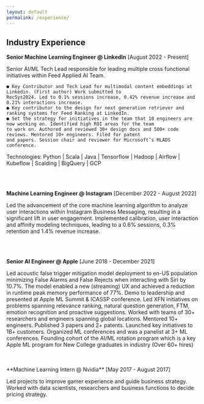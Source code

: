 ```yaml
---
layout: default
permalink: /experience/
---
```


## Industry Experience

<!-- <details> -->

<!-- <summary><b>Senior Machine Learning Engineer @ LinkedIn</b> [August 2022 - July 2019]</summary> -->
**Senior Machine Learning Engineer @ LinkedIn** [August 2022 - Present]

  Senior AI/ML Tech Lead responsible for leading multiple cross functional initiatives within Feed Applied AI Team.

    ● Key Contributor and Tech Lead for multimodal content embeddings at Linkedin. (First author) Work submitted to
    RecSys2024. Led to 0.1% sessions increase, 0.42% revenue increase and 0.21% interactions increase.
    ● Key contributor to the design for next generation retriever and ranking systems for Feed Ranking at LinkedIn.
    ● Set the strategy for initiatives in the team that 10 engineers are now working on. Identified high ROI areas for the team
    to work on. Authored and reviewed 30+ design docs and 500+ code reviews. Mentored 10+ engineers. Filed for patent
    and papers. Session chair and reviewer for Microsoft’s MLADS conference.
  
  Technologies: Python \| Scala \| Java \| Tensorflow \| Hadoop \| Airflow \| Kubeflow \| Scalding \| BigQuery \| GCP
  
<!-- </details> -->
<br>
<br>
<!-- <details> -->

<!-- <summary><b>Senior Machine Learning Engineer @ LinkedIn</b> [August 2022 - July 2019]</summary> -->
**Machine Learning Engineer @ Instagram** [December 2022 - August 2022]

Led the advancement of the core machine learning algorithm to analyze user interactions within Instagram Business Messaging, resulting in a significant lift in user engagement. Implemented calibration, user interaction and affinity modeling techniques, leading to a 0.6% sessions, 0.3% retention and 1.4% revenue increase.


<!-- </details> -->
<br>
<br>
<!-- <details> -->

**Senior AI Engineer @ Apple** [June 2018 - December 2021]

Led acoustic false trigger mitigation model deployment to en-US population minimizing False Alarms and False Rejects when interacting with Siri by 10.7%. The model enabled a new (streaming) UX and achieved a reduction in runtime peak memory performance of 77%. Demo to leadership and presented at Apple ML Summit & ICASSP conference.
Led XFN initiatives on problems spanning relevance ranking, natural question generation, FTM, emotion recognition and proactive suggestions. Worked with teams of 30+ researchers and engineers spanning global locations. Mentored 10+ engineers. Published 3 papers and 2+ patents.
Launched key initiatives to 1B+ customers. Organized ML conferences and was a panelist at 3+ ML conferences. Founding cohort of the AI/ML rotation program which is a key Apple ML program for New College graduates in industry (Over 60+ hires)

<!-- </details> -->
<br>
<br>
<!-- <details> -->
**Machine Learning Intern @ Nvidia** [May 2017 - August 2017]

Led projects to improve gamer experience and guide business strategy. Worked with data scientists, researchers and
business functions to decide pricing strategy.

<br>
<br>


